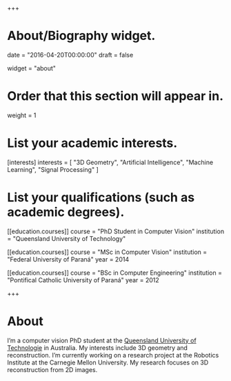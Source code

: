 +++
# About/Biography widget.

date = "2016-04-20T00:00:00"
draft = false

widget = "about"

# Order that this section will appear in.
weight = 1

# List your academic interests.
[interests]
  interests = [
    "3D Geometry",
    "Artificial Intelligence",
    "Machine Learning",
    "Signal Processing"
  ]

# List your qualifications (such as academic degrees).
[[education.courses]]
  course = "PhD Student in Computer Vision"
  institution = "Queensland University of Technology"

[[education.courses]]
  course = "MSc in Computer Vision"
  institution = "Federal University of Paraná"
  year = 2014

[[education.courses]]
  course = "BSc in Computer Engineering"
  institution = "Pontifical Catholic University of Paraná"
  year = 2012

+++

# About

I’m a computer vision PhD student at the [Queensland University of Technologie](https://www.qut.edu.au/) in Australia. My interests include 3D geometry and reconstruction. I’m currently working on a research project at the Robotics Institute at the Carnegie Mellon University. My research focuses on 3D reconstruction from 2D images.
